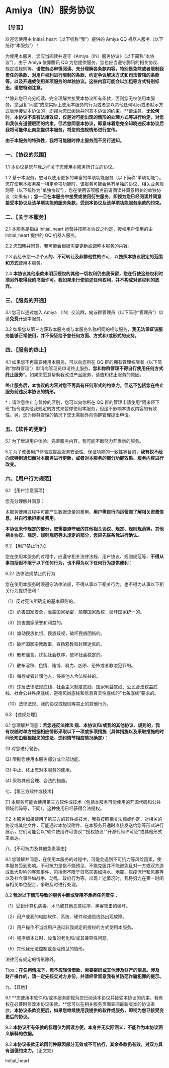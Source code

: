 # Amiya（IN）服务协议

### 【导言】

欢迎您使用由 Initial_heart（以下统称“我”）提供的 Amiya QQ 机器人服务（以下统称“本服务”）！

为使用本服务，您应当阅读并遵守《Amiya（IN）服务协议》（以下简称“本协议”），由于 Amiya 依靠腾讯 QQ 为您提供服务，您也应当遵守腾讯的相关协议、规定或规则等。**请您务必审慎阅读、充分理解各条款内容，特别是免除或者限制我责任的条款、对用户权利进行限制的条款、约定争议解决方式和司法管辖的条款等，以及开通或使用某项服务的单独协议。这些内容可能会以加粗等方式特别标出，请您特别注意。**

**除非您已充分阅读、完全理解并接受本协议所有条款，否则您无权使用本服务。您回复“同意”或您实际上使用本服务的行为或者您以其他任何明示或者默示方式表示接受本协议的，即视为您已阅读并同意本协议的约束。**请注意，**无论何时，本协议不具有法律效应，仅是对可能出现的情形的处理方式等进行约定，对您和我仅有道德层面的约束。但若您同意本协议，即意味着您完全知晓违反本协议后我将可能停止向您提供本服务，将您的违规情形进行宣传。**

**由于本服务的特殊性，我将可能随时停止服务而不另行通知。**

### 一、【协议的范围】

1.1 本协议是您与我之间关于您使用本服务所订立的协议。

1.2 基于本服务，您可以使用更多的丰富的单项功能服务（以下简称“单项功能”）。您在使用本服务某一特定单项功能时，该服务可能会另有单独的协议、相关业务规则等（以下统称为“单独协议”），您在使用该项服务前请阅读并同意相关的单独协议（如果有）；**您一旦在本服务中接受或使用衍生服务，即视为您已经阅读并同意接受本协议及该单项功能的服务条款，受到本协议及该单项功能服务条款的约束。**

### 二、【关于本服务】

2.1 本服务是指由 Initial_heart 运营并按照本协议之约定，授权用户使用的由 Initial_heart 提供的 QQ 机器人服务。

2.2 您知晓并同意，我可能会根据需要更新或调整本服务的内容。

2.3 我给予您一项**个人的、不可转让及非排他性的**许可，以**按照本协议限定的范围和方式**使用本服务。

2.4 **本协议其他条款未明示授权的其他一切权利仍由我保留，您在行使这些权利时须另外取得我的书面许可。我如果未行使前述任何权利，并不构成对该权利的放弃。**

### 三、【服务的开通】

3.1 您可以通过加入 Amiya （IN）交流群，向该群管理员（以下简称“管理员”）申请**免费**开通本服务。

3.2 如果您从第三方获取本服务或与本服务名称相同的相似服务，**我无法保证该服务能够正常使用，并不保证给予您任何方面、方式和/或形式的支持。**

### 四、【服务的终止】

4.1 如果您不再需要使用本服务，可以向您所在 QQ 群的拥有管理权限者（以下简称“你群管理”）申请向管理员申请终止服务。**您和你群管理不得自行使用任何方式终止服务***。如果您愿意帮助我改进产品服务，请告知终止服务的原因。

**终止服务后，本协议的内容对您不再具有任何形式的约束力，但这不包括您在终止服务前违反本协议的情形。**

*：请注意终止与暂停的区别，您可以向你所在 QQ 群的管理申请使用“阿米娅下班”指令或其他我规定的方式来暂停使用本服务，但这不影响本协议内容的有效性。另，您为你群管理的情况下您无需额外向你群管理提出申请。

### 五、【软件的更新】

5.1 为了增进用户体验、完善服务内容，我可能不断努力开发新的服务。

5.2 为了改善用户体验或提高服务安全性、保证功能的一致性等目的，**我有权不经向您特别通知而对本服务进行更新，或者对本服务的部分功能效果、服务内容进行改变。**

### 六、【用户行为规范】

6.1 【用户注意事项】

您充分理解并同意：

本服务使用过程中可能产生数据流量的费用，**用户需自行向运营商了解相关资费信息，并自行承担相关费用。**

**本协议未作规定的部分，您需要遵守我的其他相关协议、规定、规则规范等。其他相关协议、规定、规则规范等未规定的部分，您应先联系我进行确认。**

6.2 【用户禁止行为】

您在使用本服务的过程中，应遵守相关法律法规、用户协议、规则规范等，**不得从事包括但不限于以下任何行为，也不得为以下任何行为提供便利**：

6.2.1 法律法规禁止的行为

您在使用本服务时须遵守法律法规，不得从事以下相关行为，也不得为从事以下相关行为提供便利：

（1）反对宪法所确定的基本原则的。

（2）危害国家安全，泄露国家秘密，颠覆国家政权，破坏国家统一的。

（3）损害国家荣誉和利益的。

（4）煽动民族仇恨、民族歧视，破坏民族团结的。

（5）破坏国家宗教政策，宣扬邪教和封建迷信的。

（6）散布谣言，扰乱社会秩序，破坏社会稳定的。

（7）散布淫秽、色情、赌博、暴力、凶杀、恐怖或者教唆犯罪的。

（8）侮辱或者诽谤他人，侵害他人合法权益的。

（9）违反法律法规底线、社会主义制度底线、国家利益底线、公民合法权益底线、社会公共秩序底线、道德风尚底线和信息真实性底线的“七条底线”要求的。

（10）法律法规、我的协议或规则等禁止的其他行为。

6.3 【违规处理】

6.1 您理解并同意：**若您违反法律法
规、本协议和/或我的其他协议、规则的，我有权随时单方根据相应情形采取以下一项或多项措施（具体措施以及采取措施的时间长短由我根据您的违法、违约情节相应情况确定）**：

(1) 对您进行警告。

(2) 限制您使用本服务部分或全部功能。

(3) 中止、终止您对本服务的使用。

(4) 采取其他合理、合法的措施。

七、【第三方软件或技术】

7.1 本服务可能会使用第三方软件或技术（包括本服务可能使用的开源代码和公共领域代码等，下同），这种使用已经获得合法授权。

7.2 本服务如果使用了第三方的软件或技术，我将按照相关法规或约定，对相关的协议或其他文件，可能通过本协议附件、在本服务开通时直接发送给您等形式进行展示，它们可能会以“软件使用许可协议”“授权协议”“开源代码许可证”或其他形式来表达。

八、【不可抗力及其他免责事由】

8.1 您理解并同意，在使用本服务的过程中，可能会遇到不可抗力等风险因素，使本服务受到影响。不可抗力是指不能预见、不能克服并不能避免且对一方或双方造成重大影响的客观事件，包括但不限于自然灾害如洪水、地震、瘟疫流行和风暴等以及社会事件如战争、动乱、政府行为等。出现上述情况时，我将努力在第一时间与相关单位配合，争取及时进行处理。

8.2 **我对以下情形导致的服务中断或受阻不承担任何责任**：

（1）受到计算机病毒、木马或其他恶意程序、黑客攻击的破坏。

（2）用户或我的电脑软件、系统、硬件和通信线路出现故障。

（3）用户操作不当或用户通过非我规定的授权的方式使用本服务。

（4）程序版本过时、设备的老化和/或其兼容性问题。

（5）其他我无法控制或合理预见的情形。

法律另有规定的情形除外。

Tips：**在任何情况下，您不应轻信借款、索要密码或其他涉及财产的信息。涉及财产操作的，请一定先核实对方身份，并请经常留意我有关防范诈骗犯罪的提示。**

九、【其他】

9.1 **您使用本软件和/或本服务即视为您已阅读本协议并接受本协议的约束。我有权在必要时修改本协议条款。**您可以在相关服务页面查阅最新版本的协议条款。**本协议条款变更后，如果您继续使用我提供的软件或服务，即视为您已接受变更后的协议。**

9.2 **本协议所有条款的标题仅为阅读方便，本身并无实际涵义，不能作为本协议涵义解释的依据。**

9.3 **本协议条款无论因何种原因部分无效或不可执行，其余条款仍有效，对双方具有道德约束力。**（正文完）


Initial_heart
